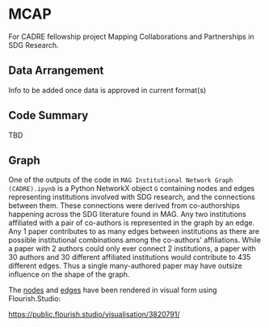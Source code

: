 # MCAP
For CADRE fellowship project Mapping Collaborations and Partnerships in SDG Research.

## Data Arrangement

Info to be added once data is approved in current format(s)

## Code Summary

TBD

## Graph

One of the outputs of the code in `MAG Institutional Network Graph (CADRE).ipynb`
is a Python NetworkX object `G` containing nodes and edges representing institutions involved with SDG research, and the connections between 
them. These connections were derived from co-authorships happening across the SDG literature found in MAG. Any two institutions affiliated with a pair of
co-authors is represented in the graph by an edge. Any 1 paper contributes to as many edges between institutions as there are possible institutional combinations among
the co-authors' affiliations. While a paper with 2 authors could only ever connect 2 institutions, a paper with 30 authors and 30 different 
affiliated institutions would contribute to 435 different edges. Thus a single many-authored paper may have outsize influence on the shape of the graph.

The [nodes](mag_output_inst/mag_inst_nodes.csv) and [edges](mag_output_inst/mag_inst_edges.tsv) have been rendered in visual form using Flourish.Studio:

https://public.flourish.studio/visualisation/3820791/

